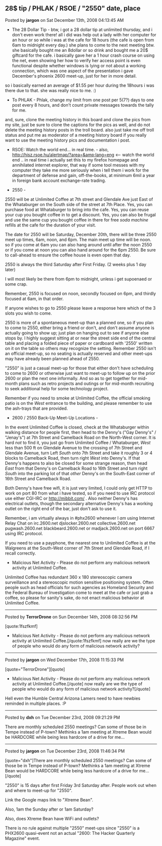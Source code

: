 ## 28$ tip / PHLAK / RSOE / &quot;2550&quot; date, place
Posted by **jargon** on Sat December 13th, 2008 04:13:45 AM

- The 28 Dollar Tip -
btw, i got a 28 dollar tip at unlimited thursday, and i don't even work there! all i did was help out a lady with her computer for an hour or so while i was at the cafe for 18 hours (the cafe is open from 6am to midnight every day.) she plans to come to the next meeting btw. she basically bought me an 8dollar or so drink and bought me a 20$ giftcard for the cafe. i basically gave her a 1 hour crash course on using the net, even showing her how to verify her access point is even functional despite whether windows is lying or not about a working connection, which was one aspect of the presentation i gave December's phoenix 2600 meet-up, just for her in more detail.

so i basically earned an average of $1.55 per hour during the 18hours i was there due to that. she was really nice to me. :)

- To PHLAK -
Phlak, change my limit from one post per 5(7?) days to one post every 8 hours, and don't count private messages towards the tally for me.

and, sure, clone the meeting history in this board and clone the pics from my site, just be sure to clone the captions for the pics as well, and do not delete the meeting history posts in the troll board. also just take me off troll status and put me as moderator of a meeting history board if you really want to use the meeting history pics and documentation i post.

- RSOE: Watch the world end... in real time. -
also, <!-- m --><a class="postlink" href="http://hisz.rsoe.hu/alertmap/?area=&amp;lang=eng">http://hisz.rsoe.hu/alertmap/?area=&amp;lang=eng</a><!-- m --> &lt;-- watch the world end .. in real time
i actually set this to my firefox homepage and annihilated internet explorer, that way if some tool messes with my computer they take me more seriously when i tell them i work for the department of defense and gain, off-the-books, at minimum 6mil a year in foreign bank account exchange-rate trading.

- 2550 -

2550 will be at Unlimited Coffee at 7th street and Glendale Ave just East of the Whataburger on the South side of the street at 7th Place. Yes, you can purchase food at Whataburger to bring into the cafe. Yes, you can reuse your cup you bought coffee in to get a discount. Yes, you can also be frugal and use the same cup you bought coffee in there for free *soda machine* refills at the cafe for the duration of your visit.

The date for 2550 will be Saturday, December 20th, there will be three 2550 meet up times, 6am, noon, and 6pm. The main meet up time will be noon. so if you come at 6am you can also hang around until after the noon 2550 or if you come at noon you can also hand around for the 6pm 2550. Be sure to call-ahead to ensure the coffee house is even open that day.

2550 is always the third Saturday after First Friday. (2 weeks plus 1 day later)

I will most likely be there from 6pm to midnight, unless i get supoenaed or some crap.

Remember, 2550 is focused on noon, secondly focused on 6pm, and thirdly focused at 6am, in that order.

If anyone wishes to go to 2550 please leave a response here which of the 3 slots you wish to come.

2550 is more of a spontaneous meet-up than a planned one, so if you plan to come to 2550, either bring a friend or don't, and don't assume anyone is actually going to show up; just plan on hanging out to see if anyone else stops by. I highly suggest sitting at or near the street side end of the central table and placing a folded piece of paper or cardboard with '2550' written on it on the table so others may recognize the setting. Remember 2550 isn't an official meet-up, so no seating is actually reserved and other meet-ups may have already been planned ahead of 2550.

&quot;2550&quot; is just a casual meet-up for those that either don't have scheduling to come to 2600 or otherwise just want to meet-up to follow up on the prior 2600 or plan the next one informally. And so as to get together for mid-month plans such as retro projects and outings or for mid-month recruiting to seek additional help for some technology project.

Remember if you need to smoke at Unlimited Coffee, the official smoking patio is on the *West* entrance to the building, and please remember to use the ash-trays that are provided.

- 2600 / 2550 Back-Up Meet-Up Locations -

In the event Unlimited Coffee is closed, check at the Whataburger within walking distance for people first, then head to the Denny's (&quot;Gay Denny's&quot; / &quot;Jenay's&quot;) at 7th Street and Camelback Road on the North-West corner. It is hard *not* to find it, you just go from Unlimited Coffee / Whataburger, *West* less than 500 ft on Glendale Avenue to the crossing of 7th Street and Glendale Avenue, turn Left *South* onto 7th Street and take it roughly 3 or 4 blocks to Camelback Road, then turn right *West* into Denny's. If that Denny's happens to also be closed for some strange reason, then head *East* from that Denny's on Camelback Road to 16th Street and turn right *South* into the parking lot of that *other* Denny's on the South-East corner of 16th Street and Camelback Road.

Both Denny's have free wifi, it is just very limited, I could only get HTTP to work on port 80 from what i have tested, so if you need to use IRC protocol use either CGI-IRC or <!-- m --><a class="postlink" href="http://mibbit.com/">http://mibbit.com/</a><!-- m --> . Also neither Denny's has electrical outlets, though the secondary alternative Denny's has a working outlet on the right end of the bar, just don't ask to use it.

Remember, i am virtually always in #phx2600 whenever I *am* using Internet Relay Chat on irc.2600.net djslocker.2600.net collective.2600.net pugwash.2600.net blackbeard.2600.net or madjack.2600.net on port 6667 using IRC protocol.

If you need to use a payphone, the nearest one to Unlimited Coffee is at the Walgreens at the South-West corner of 7th Street and Glendale Road, if I recall correctly.

- Malicious Net Activity -
Please do not perform any malicious network activity at Unlimited Coffee.

Unlimited Coffee has redundant 360 x 180 stereoscopic camera surveillance and a stereoscopic motion sensitive positioning system. Often people such as head officials for such agencies as Homeland Security and the Federal Bureau of Investigation come to meet at the cafe or just grab a coffee, so please for sanity's sake, do not enact malicious behavior at Unlimited Coffee.

--------------------------------------------------------------------------------

Posted by **TerrorDrone** on Sun December 14th, 2008 08:32:56 PM

[quote:1fszfkmf]
- Malicious Net Activity -
Please do not perform any malicious network activity at Unlimited Coffee.[/quote:1fszfkmf]
now really are we the type of people who would do any form of malicious network activity?

--------------------------------------------------------------------------------

Posted by **jargon** on Wed December 17th, 2008 11:15:33 PM

[quote=&quot;TerrorDrone&quot;][quote]
- Malicious Net Activity -
Please do not perform any malicious network activity at Unlimited Coffee.[/quote]
now really are we the type of people who would do any form of malicious network activity?[/quote]

Hell even the Humble Central Arizona Lamers need to have newbies reminded in multiple places. :P

--------------------------------------------------------------------------------

Posted by **dxh** on Tue December 23rd, 2008 09:21:29 PM

There are monthly scheduled 2550 meetings?  Can some of those be in Tempe instead of P-town?  Methinks a 1am meeting at Xtreme Bean would be HARDCORE while being less hardcore of a drive for me...

--------------------------------------------------------------------------------

Posted by **jargon** on Tue December 23rd, 2008 11:46:34 PM

[quote=&quot;dxh&quot;]There are monthly scheduled 2550 meetings?  Can some of those be in Tempe instead of P-town?  Methinks a 1am meeting at Xtreme Bean would be HARDCORE while being less hardcore of a drive for me...[/quote]

&quot;2550&quot; is 15 days after first Friday 3rd Saturday after. People work out when and where to meet-up for &quot;2550&quot;.

Link the Google maps link to &quot;Xtreme Bean&quot;.

Also, 1am the Sunday after or 1am Saturday?

Also, does Xtreme Bean have WiFi and outlets?

There is no rule against multiple &quot;2550&quot; meet-ups since &quot;2550&quot; is a PHX2600 quasi-event not an actual &quot;2600: The Hacker Quarterly Magazine&quot; event.
